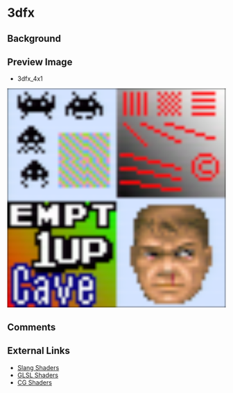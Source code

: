 # 3dfx

## Background

## Preview Image
* 3dfx_4x1

![](../image/shader/3dfx/3dfx_4x1.png)

## Comments

## External Links

* [Slang Shaders](https://github.com/libretro/slang-shaders)
* [GLSL Shaders](https://github.com/libretro/glsl-shaders)  
* [CG Shaders](https://github.com/libretro/common-shaders)
